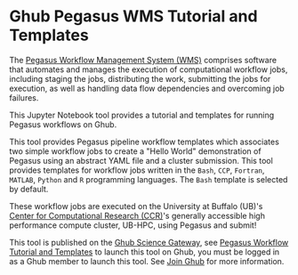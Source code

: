 # Ghub Pegasus WMS Tutorial and Templates

The [Pegasus Workflow Management System (WMS)](https://pegasus.isi.edu) comprises software that automates and manages the execution of computational workflow jobs, including staging the jobs, distributing the work, submitting the jobs for execution, as well as handling data flow dependencies and overcoming job failures.

This Jupyter Notebook tool provides a tutorial and templates for running Pegasus workflows on Ghub.

This tool provides Pegasus pipeline workflow templates which associates two simple workflow jobs to create a "Hello World" demonstration of Pegasus using an abstract YAML file and a cluster submission. This tool provides templates for workflow jobs written in the `Bash`, `CCP`, `Fortran`, `MATLAB`, `Python` and `R` programming languages. The `Bash` template is selected by default.

These workflow jobs are executed on the University at Buffalo (UB)'s [Center for Computational Research (CCR)](https://www.buffalo.edu/ccr.html)'s generally accessible high performance compute cluster, UB-HPC, using Pegasus and submit!

This tool is published on the [Ghub Science Gateway](https://theghub.org), see [Pegasus Workflow Tutorial and Templates](https://theghub.org/tools/ghubex1) to launch this tool on Ghub, you must be logged in as a Ghub member to launch this tool. See [Join Ghub](https://theghub.org/about/joining) for more information.
